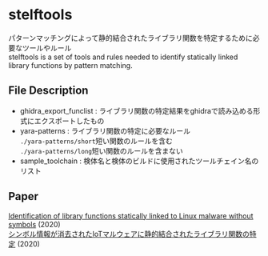 stelftools
====
パターンマッチングによって静的結合されたライブラリ関数を特定するために必要なツールやルール<br>
stelftools is a set of tools and rules needed to identify statically linked library functions by pattern matching.

## File Description
* ghidra_export_funclist :
ライブラリ関数の特定結果をghidraで読み込める形式にエクスポートしたもの
* yara-patterns :
ライブラリ関数の特定に必要なルール<br>
`./yara-patterns/short`短い関数のルールを含む<br>
`./yara-patterns/long`短い関数のルールを含まない
* sample_toolchain :
検体名と検体のビルドに使用されたツールチェイン名のリスト

## Paper
[Identification of library functions statically linked to Linux malware without symbols](https://www.sciencedirect.com/science/article/pii/S1877050920319487) (2020)
<br>
[シンボル情報が消去されたIoTマルウェアに静的結合されたライブラリ関数の特定](http://id.nii.ac.jp/1001/00208402/) (2020)
